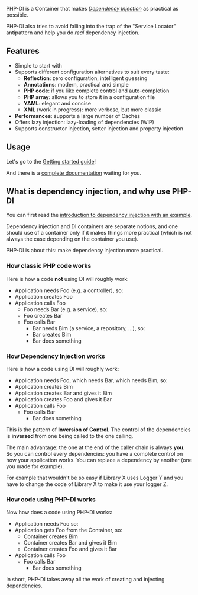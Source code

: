 PHP-DI is a Container that makes [*Dependency Injection*](http://en.wikipedia.org/wiki/Dependency_injection)
as practical as possible.

PHP-DI also tries to avoid falling into the trap of the "Service Locator" antipattern and help you do *real* dependency injection.


## Features

* Simple to start with
* Supports different configuration alternatives to suit every taste:
    * **Reflection**: zero configuration, intelligent guessing
    * **Annotations**: modern, practical and simple
    * **PHP code**: if you like complete control and auto-completion
    * **PHP array**: allows you to store it in a configuration file
    * **YAML**: elegant and concise
    * **XML** (work in progress): more verbose, but more classic
* **Performances**: supports a large number of Caches
* Offers lazy injection: lazy-loading of dependencies (WIP)
* Supports constructor injection, setter injection and property injection


## Usage

Let's go to the [Getting started guide](doc/getting-started.md)!

And there is a [complete documentation](doc/) waiting for you.


## What is dependency injection, and why use PHP-DI

You can first read the [introduction to dependency injection with an example](doc/example.md).

Dependency injection and DI containers are separate notions, and one should use of a container only if it makes things more practical (which is not always the case depending on the container you use).

PHP-DI is about this: make dependency injection more practical.

### How classic PHP code works

Here is how a code **not** using DI will roughly work:

* Application needs Foo (e.g. a controller), so:
* Application creates Foo
* Application calls Foo
    * Foo needs Bar (e.g. a service), so:
    * Foo creates Bar
    * Foo calls Bar
        * Bar needs Bim (a service, a repository, …), so:
        * Bar creates Bim
        * Bar does something

### How Dependency Injection works

Here is how a code using DI will roughly work:

* Application needs Foo, which needs Bar, which needs Bim, so:
* Application creates Bim
* Application creates Bar and gives it Bim
* Application creates Foo and gives it Bar
* Application calls Foo
    * Foo calls Bar
        * Bar does something

This is the pattern of **Inversion of Control**. The control of the dependencies is **inversed** from one being called to the one calling.

The main advantage: the one at the end of the caller chain is always **you**. So you can control every dependencies: you have a complete control on how your application works. You can replace a dependency by another (one you made for example).

For example that wouldn't be so easy if Library X uses Logger Y and you have to change the code of Library X to make it use your logger Z.

### How code using PHP-DI works

Now how does a code using PHP-DI works:

* Application needs Foo so:
* Application gets Foo from the Container, so:
    * Container creates Bim
    * Container creates Bar and gives it Bim
    * Container creates Foo and gives it Bar
* Application calls Foo
    * Foo calls Bar
        * Bar does something

In short, PHP-DI takes away all the work of creating and injecting dependencies.
